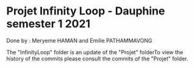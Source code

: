 # Projet Infinity Loop - Dauphine semester 1 2021
Done by : Meryeme HAMAN and Emilie PATHAMMAVONG


The "InfinityLoop" folder is an update of the "Projet" folderTo view the history of the commits please consult the commits of the "Projet" folder.
